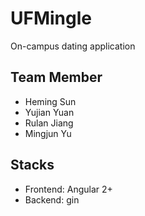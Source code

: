 # UFMingle
On-campus dating application

## Team Member
* Heming Sun
* Yujian Yuan
* Rulan Jiang
* Mingjun Yu

## Stacks
* Frontend: Angular 2+
* Backend: gin
